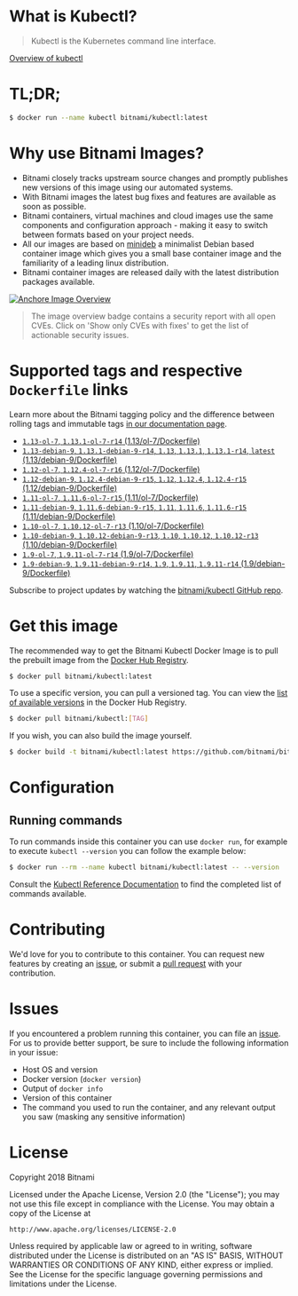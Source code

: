 
# What is Kubectl?

> Kubectl is the Kubernetes command line interface.

[Overview of kubectl](https://kubernetes.io/docs/reference/kubectl/overview/)

# TL;DR;

```bash
$ docker run --name kubectl bitnami/kubectl:latest
```

# Why use Bitnami Images?

* Bitnami closely tracks upstream source changes and promptly publishes new versions of this image using our automated systems.
* With Bitnami images the latest bug fixes and features are available as soon as possible.
* Bitnami containers, virtual machines and cloud images use the same components and configuration approach - making it easy to switch between formats based on your project needs.
* All our images are based on [minideb](https://github.com/bitnami/minideb) a minimalist Debian based container image which gives you a small base container image and the familiarity of a leading linux distribution.
* Bitnami container images are released daily with the latest distribution packages available.

[![Anchore Image Overview](https://anchore.io/service/badges/image/d78d91421e4ccd244f2d91414ea8261cca8468562ae55ab5d184a3739a3cebc5)](https://anchore.io/image/dockerhub/bitnami%2Fkubectl%3Alatest#security)

> The image overview badge contains a security report with all open CVEs. Click on 'Show only CVEs with fixes' to get the list of actionable security issues.

# Supported tags and respective `Dockerfile` links

Learn more about the Bitnami tagging policy and the difference between rolling tags and immutable tags [in our documentation page](https://docs.bitnami.com/containers/how-to/understand-rolling-tags-containers/).


* [`1.13-ol-7`, `1.13.1-ol-7-r14` (1.13/ol-7/Dockerfile)](https://github.com/bitnami/bitnami-docker-kubectl/blob/1.13.1-ol-7-r14/1.13/ol-7/Dockerfile)
* [`1.13-debian-9`, `1.13.1-debian-9-r14`, `1.13`, `1.13.1`, `1.13.1-r14`, `latest` (1.13/debian-9/Dockerfile)](https://github.com/bitnami/bitnami-docker-kubectl/blob/1.13.1-debian-9-r14/1.13/debian-9/Dockerfile)
* [`1.12-ol-7`, `1.12.4-ol-7-r16` (1.12/ol-7/Dockerfile)](https://github.com/bitnami/bitnami-docker-kubectl/blob/1.12.4-ol-7-r16/1.12/ol-7/Dockerfile)
* [`1.12-debian-9`, `1.12.4-debian-9-r15`, `1.12`, `1.12.4`, `1.12.4-r15` (1.12/debian-9/Dockerfile)](https://github.com/bitnami/bitnami-docker-kubectl/blob/1.12.4-debian-9-r15/1.12/debian-9/Dockerfile)
* [`1.11-ol-7`, `1.11.6-ol-7-r15` (1.11/ol-7/Dockerfile)](https://github.com/bitnami/bitnami-docker-kubectl/blob/1.11.6-ol-7-r15/1.11/ol-7/Dockerfile)
* [`1.11-debian-9`, `1.11.6-debian-9-r15`, `1.11`, `1.11.6`, `1.11.6-r15` (1.11/debian-9/Dockerfile)](https://github.com/bitnami/bitnami-docker-kubectl/blob/1.11.6-debian-9-r15/1.11/debian-9/Dockerfile)
* [`1.10-ol-7`, `1.10.12-ol-7-r13` (1.10/ol-7/Dockerfile)](https://github.com/bitnami/bitnami-docker-kubectl/blob/1.10.12-ol-7-r13/1.10/ol-7/Dockerfile)
* [`1.10-debian-9`, `1.10.12-debian-9-r13`, `1.10`, `1.10.12`, `1.10.12-r13` (1.10/debian-9/Dockerfile)](https://github.com/bitnami/bitnami-docker-kubectl/blob/1.10.12-debian-9-r13/1.10/debian-9/Dockerfile)
* [`1.9-ol-7`, `1.9.11-ol-7-r14` (1.9/ol-7/Dockerfile)](https://github.com/bitnami/bitnami-docker-kubectl/blob/1.9.11-ol-7-r14/1.9/ol-7/Dockerfile)
* [`1.9-debian-9`, `1.9.11-debian-9-r14`, `1.9`, `1.9.11`, `1.9.11-r14` (1.9/debian-9/Dockerfile)](https://github.com/bitnami/bitnami-docker-kubectl/blob/1.9.11-debian-9-r14/1.9/debian-9/Dockerfile)

Subscribe to project updates by watching the [bitnami/kubectl GitHub repo](https://github.com/bitnami/bitnami-docker-kubectl).

# Get this image

The recommended way to get the Bitnami Kubectl Docker Image is to pull the prebuilt image from the [Docker Hub Registry](https://hub.docker.com/r/bitnami/kubectl).

```bash
$ docker pull bitnami/kubectl:latest
```

To use a specific version, you can pull a versioned tag. You can view the [list of available versions](https://hub.docker.com/r/bitnami/kubectl/tags/) in the Docker Hub Registry.

```bash
$ docker pull bitnami/kubectl:[TAG]
```

If you wish, you can also build the image yourself.

```bash
$ docker build -t bitnami/kubectl:latest https://github.com/bitnami/bitnami-docker-kubectl.git
```

# Configuration

## Running commands

To run commands inside this container you can use `docker run`, for example to execute `kubectl --version` you can follow the example below:

```bash
$ docker run --rm --name kubectl bitnami/kubectl:latest -- --version
```

Consult the [Kubectl Reference Documentation](https://kubernetes.io/docs/reference/generated/kubectl/kubectl-commands) to find the completed list of commands available.

# Contributing

We'd love for you to contribute to this container. You can request new features by creating an [issue](https://github.com/bitnami/bitnami-docker-kubectl/issues), or submit a [pull request](https://github.com/bitnami/bitnami-docker-kubectl/pulls) with your contribution.

# Issues

If you encountered a problem running this container, you can file an [issue](https://github.com/bitnami/bitnami-docker-kubectl/issues). For us to provide better support, be sure to include the following information in your issue:

- Host OS and version
- Docker version (`docker version`)
- Output of `docker info`
- Version of this container
- The command you used to run the container, and any relevant output you saw (masking any sensitive information)

# License

Copyright 2018 Bitnami

Licensed under the Apache License, Version 2.0 (the "License");
you may not use this file except in compliance with the License.
You may obtain a copy of the License at

    http://www.apache.org/licenses/LICENSE-2.0

Unless required by applicable law or agreed to in writing, software
distributed under the License is distributed on an "AS IS" BASIS,
WITHOUT WARRANTIES OR CONDITIONS OF ANY KIND, either express or implied.
See the License for the specific language governing permissions and
limitations under the License.
